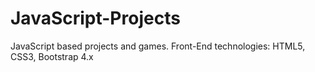 # JavaScript-Projects
JavaScript based projects and games. Front-End technologies: HTML5, CSS3, Bootstrap 4.x 
